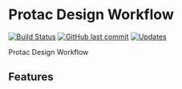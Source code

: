 Protac Design Workflow
======================

[![Build Status]][1] [![GitHub last commit]][2] [![Updates]][3]

Protac Design Workflow

Features
--------

[Build Status]: https://travis-ci.org/Jackzzs/protacarve.svg?branch=master
[1]: https://travis-ci.org/Jackzzs/protacarve
[GitHub last commit]: https://img.shields.io/github/last-commit/Jackzzs/protacarve
[2]: https://github.com/Jackzzs/protacarve
[Updates]: https://pyup.io/repos/github/Jackzzs/protacarve/shield.svg
[3]: https://pyup.io/repos/github/Jackzzs/protacarve/
